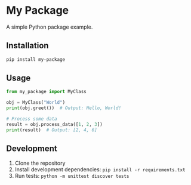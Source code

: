 # My Package

A simple Python package example.

## Installation

```bash
pip install my-package
```

## Usage

```python
from my_package import MyClass

obj = MyClass("World")
print(obj.greet())  # Output: Hello, World!

# Process some data
result = obj.process_data([1, 2, 3])
print(result)  # Output: [2, 4, 6]
```

## Development

1. Clone the repository
2. Install development dependencies: `pip install -r requirements.txt`
3. Run tests: `python -m unittest discover tests`